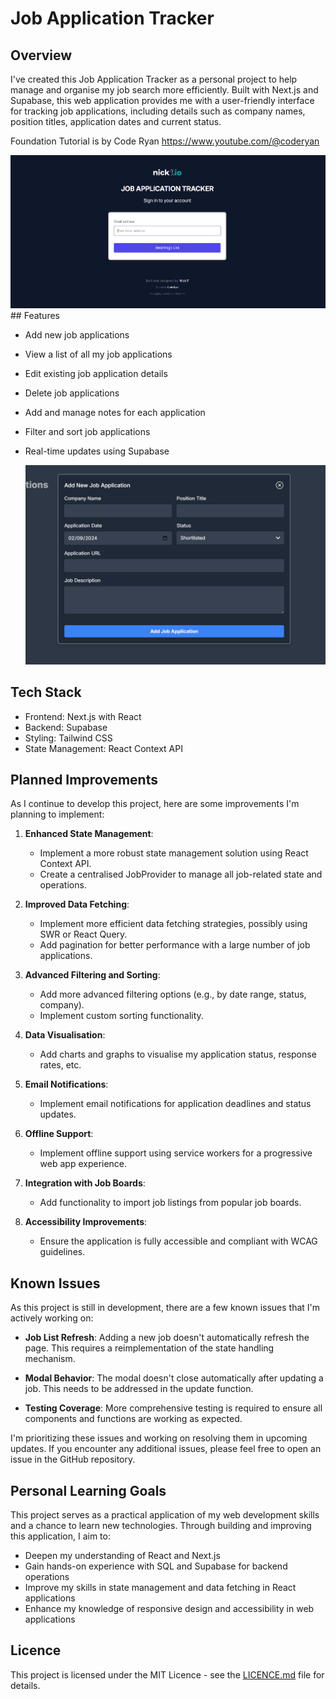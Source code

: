 
# Job Application Tracker

## Overview

I've created this Job Application Tracker as a personal project to help manage and organise my job search more efficiently. Built with Next.js and Supabase, this web application provides me with a user-friendly interface for tracking job applications, including details such as company names, position titles, application dates and current status.

Foundation Tutorial is by Code Ryan https://www.youtube.com/@coderyan

  <img src="https://github.com/nickf33/job_application_tracker/raw/master/rmImages/signin.png" alt="Job Application Tracker Screenshot" width="600"/>
## Features

- Add new job applications
- View a list of all my job applications
- Edit existing job application details
- Delete job applications
- Add and manage notes for each application
- Filter and sort job applications
- Real-time updates using Supabase

  <img src="https://github.com/nickf33/job_application_tracker/blob/master/rmImages/addnew.png" alt="Job Application Tracker Screenshot" width="600"/>

## Tech Stack

- Frontend: Next.js with React
- Backend: Supabase
- Styling: Tailwind CSS
- State Management: React Context API

## Planned Improvements

As I continue to develop this project, here are some improvements I'm planning to implement:

1. **Enhanced State Management**: 
   - Implement a more robust state management solution using React Context API.
   - Create a centralised JobProvider to manage all job-related state and operations.

2. **Improved Data Fetching**:
   - Implement more efficient data fetching strategies, possibly using SWR or React Query.
   - Add pagination for better performance with a large number of job applications.

3. **Advanced Filtering and Sorting**:
   - Add more advanced filtering options (e.g., by date range, status, company).
   - Implement custom sorting functionality.
4. **Data Visualisation**:
   - Add charts and graphs to visualise my application status, response rates, etc.

5. **Email Notifications**:
   - Implement email notifications for application deadlines and status updates.

6. **Offline Support**:
   - Implement offline support using service workers for a progressive web app experience.

7. **Integration with Job Boards**:
   - Add functionality to import job listings from popular job boards.

8. **Accessibility Improvements**:
    - Ensure the application is fully accessible and compliant with WCAG guidelines.
  
  ## Known Issues

As this project is still in development, there are a few known issues that I'm actively working on:

- **Job List Refresh**: Adding a new job doesn't automatically refresh the page. This requires a reimplementation of the state handling mechanism.

- **Modal Behavior**: The modal doesn't close automatically after updating a job. This needs to be addressed in the update function.

- **Testing Coverage**: More comprehensive testing is required to ensure all components and functions are working as expected.

I'm prioritizing these issues and working on resolving them in upcoming updates. If you encounter any additional issues, please feel free to open an issue in the GitHub repository.


## Personal Learning Goals

This project serves as a practical application of my web development skills and a chance to learn new technologies. Through building and improving this application, I aim to:

- Deepen my understanding of React and Next.js
- Gain hands-on experience with SQL and Supabase for backend operations
- Improve my skills in state management and data fetching in React applications
- Enhance my knowledge of responsive design and accessibility in web applications

## Licence

This project is licensed under the MIT Licence - see the [LICENCE.md](LICENCE.md) file for details.
